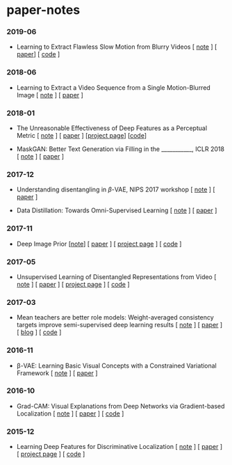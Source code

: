 # paper-notes

### 2019-06

* Learning to Extract Flawless Slow Motion from Blurry Videos [ [note](notes/flawless-slomo.md) ] [ [paper](https://openaccess.thecvf.com/content_CVPR_2019/papers/Jin_Learning_to_Extract_Flawless_Slow_Motion_From_Blurry_Videos_CVPR_2019_paper.pdf)] [ [code](https://github.com/MeiguangJin/slow-motion) ]

### 2018-06

* Learning to Extract a Video Sequence from a Single Motion-Blurred Image [ [note](notes/learning-to-extract-video.md) ] [ [paper](https://openaccess.thecvf.com/content_cvpr_2018/papers/Jin_Learning_to_Extract_CVPR_2018_paper.pdf) ]


### 2018-01

* The Unreasonable Effectiveness of Deep Features as a Perceptual Metric [ [note](notes/the-unreasonable-effectiveness-of-deep-features-as-a-perceptual-metric.md) ] [ [paper](https://arxiv.org/abs/1801.03924v1) ] [[project page](https://richzhang.github.io/PerceptualSimilarity/)] [[code](https://github.com/richzhang/PerceptualSimilarity)]

* MaskGAN: Better Text Generation via Filling in the ___________, ICLR 2018 [ [note](notes/mask-gan.md) ] [ [paper](https://arxiv.org/abs/1801.07736) ]


### 2017-12

* Understanding disentangling in $\beta$-VAE, NIPS 2017 workshop [ [note](notes/beta-vae.md) ] [ [paper](https://drive.google.com/open?id=0Bwy4Nlx78QCCNktVTFFMTUs4N2oxY295VU9qV25MWTBQS2Uw) ]

* Data Distillation: Towards Omni-Supervised Learning [ [note](notes/data-distillation.md) ] [ [paper](https://arxiv.org/abs/1503.02531) ]

### 2017-11

* Deep Image Prior [[note](notes/deep-image-prior.md)] [ [paper](https://arxiv.org/pdf/1711.10925.pdf) ] [ [project page](https://dmitryulyanov.github.io/deep_image_prior) ] [ [code](https://github.com/DmitryUlyanov/deep-image-prior) ]

### 2017-05

* Unsupervised Learning of Disentangled Representations from Video  [ [note](notes/unsupervised-learning-of-disentangled-representations-from-video.md) ] [ [paper](https://arxiv.org/abs/1705.10915) ] [ [project page](https://sites.google.com/view/drnet-paper//) ] [ [code](https://github.com/edenton/drnet) ]

### 2017-03

* Mean teachers are better role models: Weight-averaged consistency targets improve semi-supervised deep learning results [ [note](notes/mean-teachers.md) ] [ [paper](https://arxiv.org/abs/1703.01780) ] [ [blog](https://thecuriousaicompany.com/mean-teacher/) ] [ [code](https://github.com/CuriousAI/mean-teacher) ]

### 2016-11

* β-VAE: Learning Basic Visual Concepts with a Constrained Variational Framework [ [note](notes/beta-vae.md) ] [ [paper](https://openreview.net/forum?id=Sy2fzU9gl) ]

### 2016-10

* Grad-CAM: Visual Explanations from Deep Networks via Gradient-based Localization [ [note](notes/gradcam.md) ] [ [paper](https://arxiv.org/pdf/1610.02391.pdf) ] [ [code](https://github.com/ramprs/grad-cam) ]

### 2015-12

* Learning Deep Features for Discriminative Localization [ [note](notes/gradcam.md) ] [ [paper](http://cnnlocalization.csail.mit.edu/Zhou_Learning_Deep_Features_CVPR_2016_paper.pdf) ] [ [project page](http://cnnlocalization.csail.mit.edu/) ] [ [code](https://github.com/metalbubble/CAM) ]
<!-- mathjax -->
<!-- For rendering web pages, this piece of code is useful.. but not for Github Markdown. -->
<!-- <script type="text/javascript" src="//cdn.mathjax.org/mathjax/latest/MathJax.js?config=TeX-AMS-MML_HTMLorMML"></script> -->
<!-- Using this Google Chrome Extension helps: https://chrome.google.com/webstore/detail/github-with-mathjax/ioemnmodlmafdkllaclgeombjnmnbima -->